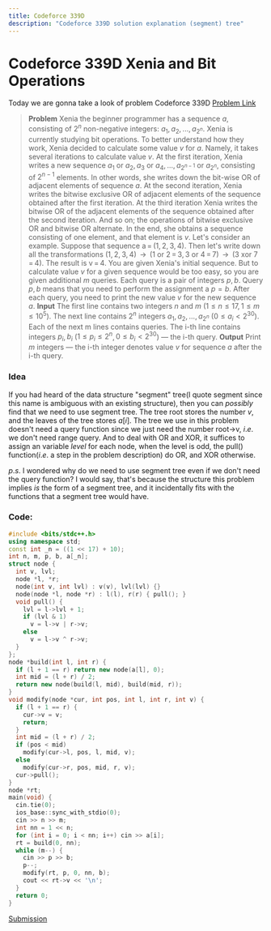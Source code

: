```yaml
---
title: Codeforce 339D
description: "Codeforce 339D solution explanation (segment) tree"
---
```


<!-- toc -->

# Codeforce 339D Xenia and Bit Operations
Today we are gonna take a look of problem Codeforce 339D
[Problem Link](https://codeforces.com/problemset/problem/339/D)

> **Problem**
Xenia the beginner programmer has a sequence $a$, consisting of $2^n$ non-negative integers: $a_1$, $a_2$, ..., $a_{2^n}$. Xenia is currently studying bit operations. To better understand how they work, Xenia decided to calculate some value $v$ for $a$.
Namely, it takes several iterations to calculate value $v$. At the first iteration, Xenia writes a new sequence $a_1$ or $a_2$, $a_3$ or $a_4$, ..., $a_{2^{n - 1}}$ or $a_{2^n}$, consisting of $2^{n - 1}$ elements. In other words, she writes down the bit-wise OR of adjacent elements of sequence $a$. At the second iteration, Xenia writes the bitwise exclusive OR of adjacent elements of the sequence obtained after the first iteration. At the third iteration Xenia writes the bitwise OR of the adjacent elements of the sequence obtained after the second iteration. And so on; the operations of bitwise exclusive OR and bitwise OR alternate. In the end, she obtains a sequence consisting of one element, and that element is $v$.
Let's consider an example. Suppose that sequence a = (1, 2, 3, 4). Then let's write down all the transformations (1, 2, 3, 4)  →  (1 or 2 = 3, 3 or 4 = 7)  →  (3 xor 7 = 4). The result is v = 4.
You are given Xenia's initial sequence. But to calculate value $v$ for a given sequence would be too easy, so you are given additional $m$ queries. Each query is a pair of integers $p$, $b$. Query $p$, $b$ means that you need to perform the assignment a $p = b$. After each query, you need to print the new value $v$ for the new sequence $a$.
**Input**
The first line contains two integers $n$ and $m$ ($1 \le n \le 17$, $1 \le m \le 10^5$). The next line contains $2^n$ integers $a_1$, $a_2$, ..., $a_{2^n}$ ($0 \le a_i < 2^30$). Each of the next m lines contains queries. The i-th line contains integers $p_i$, $b_i$ ($1 \le p_i \le 2^n$, $0 \le b_i < 2^30$) — the i-th query.
**Output**
Print $m$ integers — the i-th integer denotes value $v$ for sequence $a$ after the i-th query.

### Idea
If you had heard of the data structure "segment" tree(I quote segment since this name is ambiguous with an existing structure), then you can _possibly_ find that we need to use segment tree.
The tree root stores the number $v$, and the leaves of the tree stores $a[i]$.
The tree we use in this problem doesn't need a query function since we just need the number root->v, $i.e.$ we don't need range query.
And to deal with OR and XOR, it suffices to assign an variable $level$ for each node, when the level is odd, the pull() function($i.e.$ a step in the problem description) do OR, and XOR otherwise.

$p.s.$ I wondered why do we need to use segment tree even if we don't need the query function? I would say, that's because the structure this problem implies $is$ the form of a segment tree, and it incidentally fits with the functions that a segment tree would have.
### Code:
```c++
#include <bits/stdc++.h>
using namespace std;
const int _n = ((1 << 17) + 10);
int n, m, p, b, a[_n];
struct node {
  int v, lvl;
  node *l, *r;
  node(int v, int lvl) : v(v), lvl(lvl) {}
  node(node *l, node *r) : l(l), r(r) { pull(); }
  void pull() {
    lvl = l->lvl + 1;
    if (lvl & 1)
      v = l->v | r->v;
    else
      v = l->v ^ r->v;
  }
};
node *build(int l, int r) {
  if (l + 1 == r) return new node(a[l], 0);
  int mid = (l + r) / 2;
  return new node(build(l, mid), build(mid, r));
}
void modify(node *cur, int pos, int l, int r, int v) {
  if (l + 1 == r) {
    cur->v = v;
    return;
  }
  int mid = (l + r) / 2;
  if (pos < mid)
    modify(cur->l, pos, l, mid, v);
  else
    modify(cur->r, pos, mid, r, v);
  cur->pull();
}
node *rt;
main(void) {
  cin.tie(0);
  ios_base::sync_with_stdio(0);
  cin >> n >> m;
  int nn = 1 << n;
  for (int i = 0; i < nn; i++) cin >> a[i];
  rt = build(0, nn);
  while (m--) {
    cin >> p >> b;
    p--;
    modify(rt, p, 0, nn, b);
    cout << rt->v << '\n';
  }
  return 0;
}
```
[Submission](https://codeforces.com/contest/339/submission/87072697)